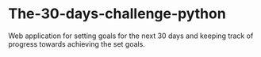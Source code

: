 # The-30-days-challenge-python
Web application for setting goals for the next 30 days and keeping track of progress towards achieving the set goals.
